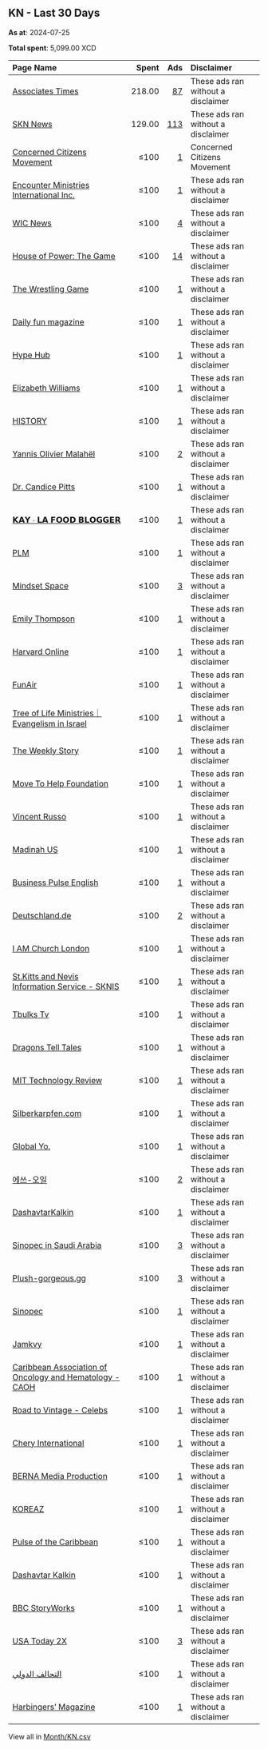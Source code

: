 ## KN - Last 30 Days
**As at**: 2024-07-25

**Total spent**: 5,099.00 XCD

|Page Name|Spent|Ads|Disclaimer|
|:---|---:|---:|:---|
|[Associates Times](https://www.facebook.com/102767301659937)|218.00|[87](https://www.facebook.com/ads/library/?active_status=all&ad_type=political_and_issue_ads&country=KN&view_all_page_id=102767301659937&search_type=page&media_type=all)|These ads ran without a disclaimer|
|[SKN News](https://www.facebook.com/1725306107772110)|129.00|[113](https://www.facebook.com/ads/library/?active_status=all&ad_type=political_and_issue_ads&country=KN&view_all_page_id=1725306107772110&search_type=page&media_type=all)|These ads ran without a disclaimer|
|[Concerned Citizens Movement](https://www.facebook.com/1657832337622784)|≤100|[1](https://www.facebook.com/ads/library/?active_status=all&ad_type=political_and_issue_ads&country=KN&view_all_page_id=1657832337622784&search_type=page&media_type=all)|Concerned Citizens Movement|
|[Encounter Ministries International Inc.](https://www.facebook.com/111911278550508)|≤100|[1](https://www.facebook.com/ads/library/?active_status=all&ad_type=political_and_issue_ads&country=KN&view_all_page_id=111911278550508&search_type=page&media_type=all)|These ads ran without a disclaimer|
|[WIC News](https://www.facebook.com/186234641881494)|≤100|[4](https://www.facebook.com/ads/library/?active_status=all&ad_type=political_and_issue_ads&country=KN&view_all_page_id=186234641881494&search_type=page&media_type=all)|These ads ran without a disclaimer|
|[House of Power: The Game](https://www.facebook.com/101869252545585)|≤100|[14](https://www.facebook.com/ads/library/?active_status=all&ad_type=political_and_issue_ads&country=KN&view_all_page_id=101869252545585&search_type=page&media_type=all)|These ads ran without a disclaimer|
|[The Wrestling Game](https://www.facebook.com/138278482866502)|≤100|[1](https://www.facebook.com/ads/library/?active_status=all&ad_type=political_and_issue_ads&country=KN&view_all_page_id=138278482866502&search_type=page&media_type=all)|These ads ran without a disclaimer|
|[Daily fun magazine](https://www.facebook.com/178355362032581)|≤100|[1](https://www.facebook.com/ads/library/?active_status=all&ad_type=political_and_issue_ads&country=KN&view_all_page_id=178355362032581&search_type=page&media_type=all)|These ads ran without a disclaimer|
|[Hype Hub](https://www.facebook.com/104387498728560)|≤100|[1](https://www.facebook.com/ads/library/?active_status=all&ad_type=political_and_issue_ads&country=KN&view_all_page_id=104387498728560&search_type=page&media_type=all)|These ads ran without a disclaimer|
|[Elizabeth Williams](https://www.facebook.com/272782365921087)|≤100|[1](https://www.facebook.com/ads/library/?active_status=all&ad_type=political_and_issue_ads&country=KN&view_all_page_id=272782365921087&search_type=page&media_type=all)|These ads ran without a disclaimer|
|[HISTORY](https://www.facebook.com/238044912896496)|≤100|[1](https://www.facebook.com/ads/library/?active_status=all&ad_type=political_and_issue_ads&country=KN&view_all_page_id=238044912896496&search_type=page&media_type=all)|These ads ran without a disclaimer|
|[Yannis Olivier Malahël](https://www.facebook.com/104440629283175)|≤100|[2](https://www.facebook.com/ads/library/?active_status=all&ad_type=political_and_issue_ads&country=KN&view_all_page_id=104440629283175&search_type=page&media_type=all)|These ads ran without a disclaimer|
|[Dr. Candice Pitts](https://www.facebook.com/2454869457857913)|≤100|[1](https://www.facebook.com/ads/library/?active_status=all&ad_type=political_and_issue_ads&country=KN&view_all_page_id=2454869457857913&search_type=page&media_type=all)|These ads ran without a disclaimer|
|[𝗞𝗔𝗬 ∙ 𝗟𝗔 𝗙𝗢𝗢𝗗 𝗕𝗟𝗢𝗚𝗚𝗘𝗥](https://www.facebook.com/102690945081743)|≤100|[1](https://www.facebook.com/ads/library/?active_status=all&ad_type=political_and_issue_ads&country=KN&view_all_page_id=102690945081743&search_type=page&media_type=all)|These ads ran without a disclaimer|
|[PLM](https://www.facebook.com/394213003764633)|≤100|[1](https://www.facebook.com/ads/library/?active_status=all&ad_type=political_and_issue_ads&country=KN&view_all_page_id=394213003764633&search_type=page&media_type=all)|These ads ran without a disclaimer|
|[Mindset Space](https://www.facebook.com/105530964798165)|≤100|[3](https://www.facebook.com/ads/library/?active_status=all&ad_type=political_and_issue_ads&country=KN&view_all_page_id=105530964798165&search_type=page&media_type=all)|These ads ran without a disclaimer|
|[Emily Thompson](https://www.facebook.com/251832491354065)|≤100|[1](https://www.facebook.com/ads/library/?active_status=all&ad_type=political_and_issue_ads&country=KN&view_all_page_id=251832491354065&search_type=page&media_type=all)|These ads ran without a disclaimer|
|[Harvard Online](https://www.facebook.com/187429968296722)|≤100|[1](https://www.facebook.com/ads/library/?active_status=all&ad_type=political_and_issue_ads&country=KN&view_all_page_id=187429968296722&search_type=page&media_type=all)|These ads ran without a disclaimer|
|[FunAir](https://www.facebook.com/594191663973404)|≤100|[1](https://www.facebook.com/ads/library/?active_status=all&ad_type=political_and_issue_ads&country=KN&view_all_page_id=594191663973404&search_type=page&media_type=all)|These ads ran without a disclaimer|
|[Tree of Life Ministries｜Evangelism in Israel](https://www.facebook.com/117592091643709)|≤100|[1](https://www.facebook.com/ads/library/?active_status=all&ad_type=political_and_issue_ads&country=KN&view_all_page_id=117592091643709&search_type=page&media_type=all)|These ads ran without a disclaimer|
|[The Weekly Story](https://www.facebook.com/103604449302984)|≤100|[1](https://www.facebook.com/ads/library/?active_status=all&ad_type=political_and_issue_ads&country=KN&view_all_page_id=103604449302984&search_type=page&media_type=all)|These ads ran without a disclaimer|
|[Move To Help Foundation](https://www.facebook.com/185561295623272)|≤100|[1](https://www.facebook.com/ads/library/?active_status=all&ad_type=political_and_issue_ads&country=KN&view_all_page_id=185561295623272&search_type=page&media_type=all)|These ads ran without a disclaimer|
|[Vincent Russo](https://www.facebook.com/108619972038603)|≤100|[1](https://www.facebook.com/ads/library/?active_status=all&ad_type=political_and_issue_ads&country=KN&view_all_page_id=108619972038603&search_type=page&media_type=all)|These ads ran without a disclaimer|
|[Madinah US](https://www.facebook.com/108245017766966)|≤100|[1](https://www.facebook.com/ads/library/?active_status=all&ad_type=political_and_issue_ads&country=KN&view_all_page_id=108245017766966&search_type=page&media_type=all)|These ads ran without a disclaimer|
|[Business Pulse English](https://www.facebook.com/107344742410655)|≤100|[1](https://www.facebook.com/ads/library/?active_status=all&ad_type=political_and_issue_ads&country=KN&view_all_page_id=107344742410655&search_type=page&media_type=all)|These ads ran without a disclaimer|
|[Deutschland.de](https://www.facebook.com/31292782350)|≤100|[2](https://www.facebook.com/ads/library/?active_status=all&ad_type=political_and_issue_ads&country=KN&view_all_page_id=31292782350&search_type=page&media_type=all)|These ads ran without a disclaimer|
|[I AM Church London](https://www.facebook.com/1555024207950151)|≤100|[1](https://www.facebook.com/ads/library/?active_status=all&ad_type=political_and_issue_ads&country=KN&view_all_page_id=1555024207950151&search_type=page&media_type=all)|These ads ran without a disclaimer|
|[St.Kitts and Nevis Information Service - SKNIS](https://www.facebook.com/473920689327764)|≤100|[1](https://www.facebook.com/ads/library/?active_status=all&ad_type=political_and_issue_ads&country=KN&view_all_page_id=473920689327764&search_type=page&media_type=all)|These ads ran without a disclaimer|
|[Tbulks Tv](https://www.facebook.com/158981418104763)|≤100|[1](https://www.facebook.com/ads/library/?active_status=all&ad_type=political_and_issue_ads&country=KN&view_all_page_id=158981418104763&search_type=page&media_type=all)|These ads ran without a disclaimer|
|[Dragons Tell Tales](https://www.facebook.com/107117445556367)|≤100|[1](https://www.facebook.com/ads/library/?active_status=all&ad_type=political_and_issue_ads&country=KN&view_all_page_id=107117445556367&search_type=page&media_type=all)|These ads ran without a disclaimer|
|[MIT Technology Review](https://www.facebook.com/17043549797)|≤100|[1](https://www.facebook.com/ads/library/?active_status=all&ad_type=political_and_issue_ads&country=KN&view_all_page_id=17043549797&search_type=page&media_type=all)|These ads ran without a disclaimer|
|[Silberkarpfen.com](https://www.facebook.com/109519018895096)|≤100|[1](https://www.facebook.com/ads/library/?active_status=all&ad_type=political_and_issue_ads&country=KN&view_all_page_id=109519018895096&search_type=page&media_type=all)|These ads ran without a disclaimer|
|[Global Yo.](https://www.facebook.com/101512779421553)|≤100|[1](https://www.facebook.com/ads/library/?active_status=all&ad_type=political_and_issue_ads&country=KN&view_all_page_id=101512779421553&search_type=page&media_type=all)|These ads ran without a disclaimer|
|[에쓰-오일](https://www.facebook.com/1183197131713150)|≤100|[2](https://www.facebook.com/ads/library/?active_status=all&ad_type=political_and_issue_ads&country=KN&view_all_page_id=1183197131713150&search_type=page&media_type=all)|These ads ran without a disclaimer|
|[DashavtarKalkin](https://www.facebook.com/105937224559773)|≤100|[1](https://www.facebook.com/ads/library/?active_status=all&ad_type=political_and_issue_ads&country=KN&view_all_page_id=105937224559773&search_type=page&media_type=all)|These ads ran without a disclaimer|
|[Sinopec in Saudi Arabia](https://www.facebook.com/366941060700822)|≤100|[3](https://www.facebook.com/ads/library/?active_status=all&ad_type=political_and_issue_ads&country=KN&view_all_page_id=366941060700822&search_type=page&media_type=all)|These ads ran without a disclaimer|
|[Plush-gorgeous.gg](https://www.facebook.com/110745958412337)|≤100|[3](https://www.facebook.com/ads/library/?active_status=all&ad_type=political_and_issue_ads&country=KN&view_all_page_id=110745958412337&search_type=page&media_type=all)|These ads ran without a disclaimer|
|[Sinopec](https://www.facebook.com/1061420730573798)|≤100|[1](https://www.facebook.com/ads/library/?active_status=all&ad_type=political_and_issue_ads&country=KN&view_all_page_id=1061420730573798&search_type=page&media_type=all)|These ads ran without a disclaimer|
|[Jamkvy](https://www.facebook.com/626601270856431)|≤100|[1](https://www.facebook.com/ads/library/?active_status=all&ad_type=political_and_issue_ads&country=KN&view_all_page_id=626601270856431&search_type=page&media_type=all)|These ads ran without a disclaimer|
|[Caribbean Association of Oncology and Hematology - CAOH](https://www.facebook.com/294997477604781)|≤100|[1](https://www.facebook.com/ads/library/?active_status=all&ad_type=political_and_issue_ads&country=KN&view_all_page_id=294997477604781&search_type=page&media_type=all)|These ads ran without a disclaimer|
|[Road to Vintage - Celebs](https://www.facebook.com/102526782038723)|≤100|[1](https://www.facebook.com/ads/library/?active_status=all&ad_type=political_and_issue_ads&country=KN&view_all_page_id=102526782038723&search_type=page&media_type=all)|These ads ran without a disclaimer|
|[Chery International](https://www.facebook.com/1493551577321676)|≤100|[1](https://www.facebook.com/ads/library/?active_status=all&ad_type=political_and_issue_ads&country=KN&view_all_page_id=1493551577321676&search_type=page&media_type=all)|These ads ran without a disclaimer|
|[BERNA Media Production](https://www.facebook.com/100451442088817)|≤100|[1](https://www.facebook.com/ads/library/?active_status=all&ad_type=political_and_issue_ads&country=KN&view_all_page_id=100451442088817&search_type=page&media_type=all)|These ads ran without a disclaimer|
|[KOREAZ](https://www.facebook.com/223745337716768)|≤100|[1](https://www.facebook.com/ads/library/?active_status=all&ad_type=political_and_issue_ads&country=KN&view_all_page_id=223745337716768&search_type=page&media_type=all)|These ads ran without a disclaimer|
|[Pulse of the Caribbean](https://www.facebook.com/110950634513968)|≤100|[1](https://www.facebook.com/ads/library/?active_status=all&ad_type=political_and_issue_ads&country=KN&view_all_page_id=110950634513968&search_type=page&media_type=all)|These ads ran without a disclaimer|
|[Dashavtar Kalkin](https://www.facebook.com/594585387902578)|≤100|[1](https://www.facebook.com/ads/library/?active_status=all&ad_type=political_and_issue_ads&country=KN&view_all_page_id=594585387902578&search_type=page&media_type=all)|These ads ran without a disclaimer|
|[BBC StoryWorks](https://www.facebook.com/1834313933459789)|≤100|[1](https://www.facebook.com/ads/library/?active_status=all&ad_type=political_and_issue_ads&country=KN&view_all_page_id=1834313933459789&search_type=page&media_type=all)|These ads ran without a disclaimer|
|[USA Today 2X](https://www.facebook.com/229087490286658)|≤100|[3](https://www.facebook.com/ads/library/?active_status=all&ad_type=political_and_issue_ads&country=KN&view_all_page_id=229087490286658&search_type=page&media_type=all)|These ads ran without a disclaimer|
|[التحالف الدولي](https://www.facebook.com/503569446649440)|≤100|[1](https://www.facebook.com/ads/library/?active_status=all&ad_type=political_and_issue_ads&country=KN&view_all_page_id=503569446649440&search_type=page&media_type=all)|These ads ran without a disclaimer|
|[Harbingers’ Magazine](https://www.facebook.com/102479128843816)|≤100|[1](https://www.facebook.com/ads/library/?active_status=all&ad_type=political_and_issue_ads&country=KN&view_all_page_id=102479128843816&search_type=page&media_type=all)|These ads ran without a disclaimer|

View all in [Month/KN.csv](../../MetaData/Month/KN.csv)
